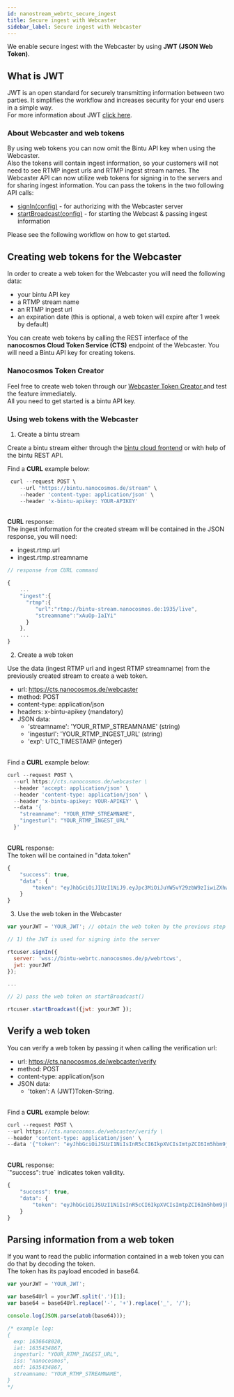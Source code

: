 ```yaml
---
id: nanostream_webrtc_secure_ingest
title: Secure ingest with Webcaster
sidebar_label: Secure ingest with Webcaster
---
```


We enable secure ingest with the Webcaster by using <b>JWT (JSON Web Token)</b>.<br>

## What is JWT

JWT is an open standard for securely transmitting information between two parties.
It simplifies the workflow and increases security for your end users in a simple way.<br>
For more information about JWT [click here](https://en.wikipedia.org/wiki/JSON_Web_Token).

### About Webcaster and web tokens

By using web tokens you can now omit the Bintu API key when using the Webcaster.<br>
Also the tokens will contain ingest information, so your customers will not need to see RTMP ingest urls
and RTMP ingest stream names.
The Webcaster API can now utilize web tokens for signing in to the servers and for sharing ingest information.
You can pass the tokens in the two following API calls:<br>

- [signIn(config)](nanostream_webrtc_api.md#RtcUser+signIn) - for authorizing with the Webcaster server
- [startBroadcast(config)](nanostream_webrtc_api.md#RtcUser+startBroadcast) - for starting the Webcast & passing ingest information

Please see the following workflow on how to get started.

## Creating web tokens for the Webcaster

In order to create a web token for the Webcaster you will need the following data:

- your bintu API key
- a RTMP stream name
- an RTMP ingest url
- an expiration date (this is optional, a web token will expire after 1 week by default)

You can create web tokens by calling the REST interface of the <b>nanocosmos Cloud Token Service (CTS)</b> endpoint of the Webcaster.
You will need a Bintu API key for creating tokens.

### Nanocosmos Token Creator

Feel free to create web token through our [Webcaster Token Creator
](https://bintu-helpers.nanocosmos.de/webcaster-helper) and test the feature immediately.<br>
All you need to get started is a bintu API key.

### Using web tokens with the Webcaster

1) Create a bintu stream

Create a bintu stream either through the [bintu cloud frontend](https://bintu-cloud-frontend.nanocosmos.de/) or with help of the bintu REST API.

Find a <b>CURL</b> example below:

```js
 curl --request POST \
    --url "https://bintu.nanocosmos.de/stream" \
    --header 'content-type: application/json' \
    --header 'x-bintu-apikey: YOUR-APIKEY'
```

<br>
<b>CURL</b> response:<br>
The ingest information for the created stream will be contained in the JSON response, you will need:

- ingest.rtmp.url
- ingest.rtmp.streamname


```js
// response from CURL command

{
    ...
    "ingest":{
      "rtmp":{
         "url":"rtmp://bintu-stream.nanocosmos.de:1935/live",
         "streamname":"xAuOp-IaIYi"
      }
    },
    ...
}
```


2) Create a web token

Use the data (ingest RTMP url and ingest RTMP streamname) from the previously created stream to create a web token.

- url: https://cts.nanocosmos.de/webcaster
- method: POST
- content-type: application/json
- headers: x-bintu-apikey (mandatory)
- JSON data:
  - 'streamname': 'YOUR_RTMP_STREAMNAME' (string)
  - 'ingesturl': 'YOUR_RTMP_INGEST_URL' (string)
  - 'exp': UTC_TIMESTAMP (integer)


<br>
Find a <b>CURL</b> example below:

```js
curl --request POST \
  --url https://cts.nanocosmos.de/webcaster \
  --header 'accept: application/json' \
  --header 'content-type: application/json' \
  --header 'x-bintu-apikey: YOUR-APIKEY' \
  --data '{
    "streamname": "YOUR_RTMP_STREAMNAME",
    "ingesturl": "YOUR_RTMP_INGEST_URL"
  }'
```

<br>
<b>CURL</b> response:<br>
The token will be contained in "data.token"

```js
{
    "success": true,
    "data": {
        "token": "eyJhbGciOiJIUzI1NiJ9.eyJpc3MiOiJuYW5vY29zbW9zIiwiZXhwIjoxMjM0NTY3ODksIm5iZiI6MTIzNDU2Nzg5LCJpbmdlc3R1cmwiOiJydG1wOi8vYmludHUtc3RyZWFtLm5hbm9jb3Ntb3MuZGU6MTkzNS9saXZlIiwic3RyZWFtbmFtZSI6ImFiYy1kZWYiLCJpYXQiOjE2MzU4NzEwOTN9.0BrnTUmu0A8yrcVHXj4OZU23sKpAHIQekALgW5jnZAo"
    }
}
```

3) Use the web token in the Webcaster

```js
var yourJWT = 'YOUR_JWT'; // obtain the web token by the previous step

// 1) the JWT is used for signing into the server

rtcuser.signIn({
  server: 'wss://bintu-webrtc.nanocosmos.de/p/webrtcws',
  jwt: yourJWT
});

...

// 2) pass the web token on startBroadcast()

rtcuser.startBroadcast({jwt: yourJWT });
```

## Verify a web token

You can verify a web token by passing it when calling the verification url:

- url: https://cts.nanocosmos.de/webcaster/verify
- method: POST
- content-type: application/json
- JSON data:
  - 'token': A (JWT)Token-String.

<br>
Find a <b>CURL</b> example below:

```js
curl --request POST \ 
--url https://cts.nanocosmos.de/webcaster/verify \ 
--header 'content-type: application/json' \ 
--data '{"token": "eyJhbGciOiJSUzI1NiIsInR5cCI6IkpXVCIsImtpZCI6Im5hbm9jb3Ntb3MifQ..."}'
```

<br>
<b>CURL</b> response:<br>
`"success": true` indicates token validity.

```js
{
    "success": true,
    "data": {
        "token": "eyJhbGciOiJSUzI1NiIsInR5cCI6IkpXVCIsImtpZCI6Im5hbm9jb3Ntb3MifQ..."
    }
}
```


## Parsing information from a web token

If you want to read the public information contained in a web token you can do that by decoding the token.<br>
The token has its payload encoded in base64.

```js
var yourJWT = 'YOUR_JWT';

var base64Url = yourJWT.split('.')[1];
var base64 = base64Url.replace('-', '+').replace('_', '/');

console.log(JSON.parse(atob(base64)));

/* example log:
{
  exp: 1636648020,
  iat: 1635434867,
  ingesturl: "YOUR_RTMP_INGEST_URL",
  iss: "nanocosmos",
  nbf: 1635434867,
  streamname: "YOUR_RTMP_STREAMNAME",
}
*/
```